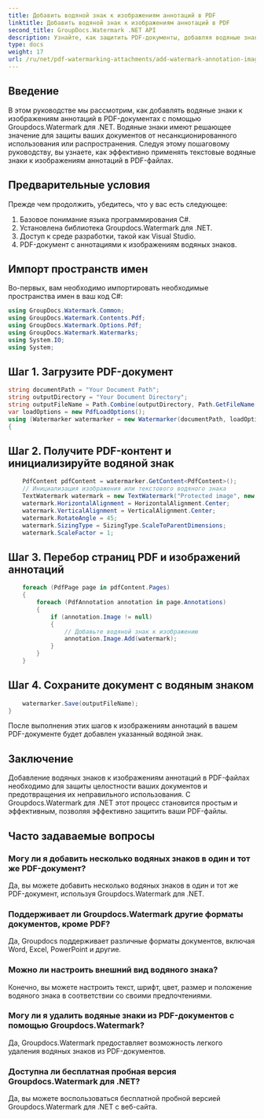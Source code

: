 ```yaml
---
title: Добавить водяной знак к изображениям аннотаций в PDF
linktitle: Добавить водяной знак к изображениям аннотаций в PDF
second_title: GroupDocs.Watermark .NET API
description: Узнайте, как защитить PDF-документы, добавляя водяные знаки к изображениям аннотаций с помощью Groupdocs.Watermark для .NET.
type: docs
weight: 17
url: /ru/net/pdf-watermarking-attachments/add-watermark-annotation-images-pdf/
---
```

## Введение
В этом руководстве мы рассмотрим, как добавлять водяные знаки к изображениям аннотаций в PDF-документах с помощью Groupdocs.Watermark для .NET. Водяные знаки имеют решающее значение для защиты ваших документов от несанкционированного использования или распространения. Следуя этому пошаговому руководству, вы узнаете, как эффективно применять текстовые водяные знаки к изображениям аннотаций в PDF-файлах.
## Предварительные условия
Прежде чем продолжить, убедитесь, что у вас есть следующее:
1. Базовое понимание языка программирования C#.
2. Установлена библиотека Groupdocs.Watermark для .NET.
3. Доступ к среде разработки, такой как Visual Studio.
4. PDF-документ с аннотациями к изображениям водяных знаков.

## Импорт пространств имен
Во-первых, вам необходимо импортировать необходимые пространства имен в ваш код C#:
```csharp
using GroupDocs.Watermark.Common;
using GroupDocs.Watermark.Contents.Pdf;
using GroupDocs.Watermark.Options.Pdf;
using GroupDocs.Watermark.Watermarks;
using System.IO;
using System;
```
## Шаг 1. Загрузите PDF-документ
```csharp
string documentPath = "Your Document Path";
string outputDirectory = "Your Document Directory";
string outputFileName = Path.Combine(outputDirectory, Path.GetFileName(documentPath));
var loadOptions = new PdfLoadOptions();
using (Watermarker watermarker = new Watermarker(documentPath, loadOptions))
{
```
## Шаг 2. Получите PDF-контент и инициализируйте водяной знак
```csharp
    PdfContent pdfContent = watermarker.GetContent<PdfContent>();
    // Инициализация изображения или текстового водяного знака
    TextWatermark watermark = new TextWatermark("Protected image", new Font("Arial", 8));
    watermark.HorizontalAlignment = HorizontalAlignment.Center;
    watermark.VerticalAlignment = VerticalAlignment.Center;
    watermark.RotateAngle = 45;
    watermark.SizingType = SizingType.ScaleToParentDimensions;
    watermark.ScaleFactor = 1;
```
## Шаг 3. Перебор страниц PDF и изображений аннотаций
```csharp
    foreach (PdfPage page in pdfContent.Pages)
    {
        foreach (PdfAnnotation annotation in page.Annotations)
        {
            if (annotation.Image != null)
            {
                // Добавьте водяной знак к изображению
                annotation.Image.Add(watermark);
            }
        }
    }
```
## Шаг 4. Сохраните документ с водяным знаком
```csharp
    watermarker.Save(outputFileName);
}
```
После выполнения этих шагов к изображениям аннотаций в вашем PDF-документе будет добавлен указанный водяной знак.

## Заключение
Добавление водяных знаков к изображениям аннотаций в PDF-файлах необходимо для защиты целостности ваших документов и предотвращения их неправильного использования. С Groupdocs.Watermark для .NET этот процесс становится простым и эффективным, позволяя эффективно защитить ваши PDF-файлы.
## Часто задаваемые вопросы
### Могу ли я добавить несколько водяных знаков в один и тот же PDF-документ?
Да, вы можете добавить несколько водяных знаков в один и тот же PDF-документ, используя Groupdocs.Watermark для .NET.
### Поддерживает ли Groupdocs.Watermark другие форматы документов, кроме PDF?
Да, Groupdocs поддерживает различные форматы документов, включая Word, Excel, PowerPoint и другие.
### Можно ли настроить внешний вид водяного знака?
Конечно, вы можете настроить текст, шрифт, цвет, размер и положение водяного знака в соответствии со своими предпочтениями.
### Могу ли я удалить водяные знаки из PDF-документов с помощью Groupdocs.Watermark?
Да, Groupdocs.Watermark предоставляет возможность легкого удаления водяных знаков из PDF-документов.
### Доступна ли бесплатная пробная версия Groupdocs.Watermark для .NET?
Да, вы можете воспользоваться бесплатной пробной версией Groupdocs.Watermark для .NET с веб-сайта.